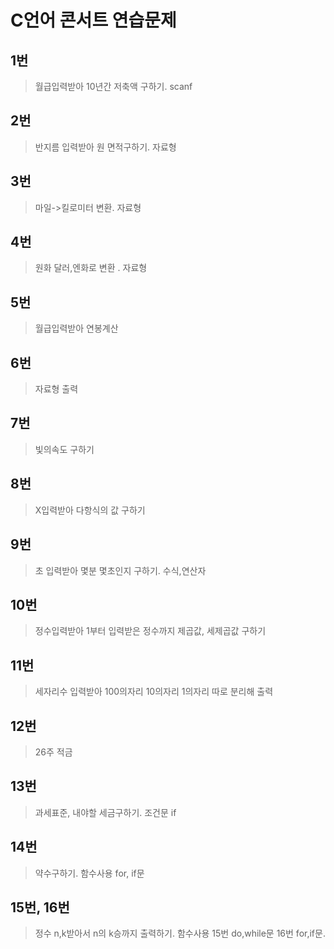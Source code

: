# C언어 콘서트 연습문제

## 1번
> 월급입력받아 10년간 저축액 구하기. scanf

## 2번
> 반지름 입력받아 원 면적구하기. 자료형

## 3번
> 마일->킬로미터 변환. 자료형

## 4번
> 원화 달러,엔화로 변환 . 자료형

## 5번
> 월급입력받아 연봉계산

## 6번
> 자료형 출력

## 7번
> 빛의속도 구하기

## 8번
> X입력받아 다항식의 값 구하기

## 9번
> 초 입력받아 몇분 몇초인지 구하기. 수식,연산자

## 10번
> 정수입력받아 1부터 입력받은 정수까지 제곱값, 세제곱값 구하기

## 11번
> 세자리수 입력받아 100의자리 10의자리 1의자리 따로 분리해 출력

## 12번
> 26주 적금 

## 13번
> 과세표준, 내야할 세금구하기. 조건문 if

## 14번
> 약수구하기. 함수사용 for, if문

## 15번, 16번
> 정수 n,k받아서 n의 k승까지 출력하기. 함수사용 
15번 do,while문
16번 for,if문.
